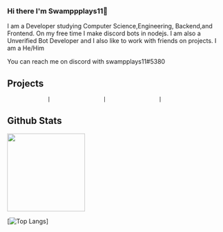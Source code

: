 ### Hi there I'm Swamppplays11👋

I am a Developer studying Computer Science,Engineering, Backend,and Frontend. On my free time I make discord bots in nodejs. I am also a Unverified Bot Developer and I also like to work with friends on projects.  I am a He/Him

You can reach me on discord with swampplays11#5380


## Projects
                 |                 |                 |

## Github Stats

<img height="180em" src="https://github-readme-stats.vercel.app/api?username=swampplays11&show_icons=true&theme=dracula&hide_border=true&count_private=true&include_all_commits=true"/>

[![Top Langs](https://github-readme-stats.vercel.app/api/top-langs/?username=swampplays11&layout=compact)]

